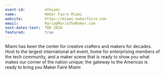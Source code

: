 ```yaml
---
event-id:         mfmiami
name:             Maker Faire Miami
website:          https://miami.makerfaire.com
email:            Mario@MarioTheMaker.com
next-dates-text:  TBD 2020
featured:         true
---
```


Miami has been the center for creative crafters and makers for decades. Host to the largest international art event, home for enterprising members of the tech community, and a maker scene that is ready to show you what makes our corner of the nation unique; the gateway to the Americas is ready to bring you Maker Faire Miami
